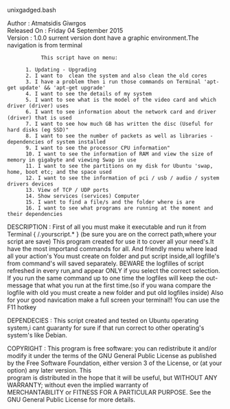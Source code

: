  unixgadged.bash 
 
 Author       : Atmatsidis Giwrgos                                            
 Released On  : Friday 04 September 2015                                      
 Version      : 1.0.0  surrent version dont have a graphic environment.The navigation is from terminal
 
               Τhis script have on menu:

          1. Updating - Upgrading
          2. I want to  clean the system and also clean the old cores
          3. I have a problem then i run those commands on Terminal 'apt-get update' && 'apt-get upgrade'
          4. I want to see the details of my system
          5. I want to see what is the model of the video card and which driver (driver) uses
          6. I want to see information about the network card and driver (driver) that is used
          7. I want to see how much GB has written the disc (Useful for hard disks (eg SSD)"
          8. I want to see the number of packets as well as libraries - dependencies of system installed
          9. I want to see the processor CPU information"     
          10. I want to see the information of RAM and view the size of memory in gigabyte and viewing Swap in use
          11. I want to see the partitions on my disk for Ubuntu 'swap, home, boot etc; and the space used  
          12. I want to see the information of pci / usb / audio / system drivers devices 
          13. View of TCP / UDP ports
          14. Show services (services) Computer
          15. I want to find a file/s and the folder where is are
          16. I want to see what programs are running at the moment and their dependencies 

 DESCRIPTION   : First of all you must make it executable and run it from Terminal  { /.yourscript.* } (be sure you   are on the correct path,where your script are save)
                This program created for use it to cover all your need's.It have the most importand commands for all.
                And friendly menu where lead all your action's
                You must create on folder and put script inside,all logfille's from command's will saved separately.
                BEWARE the logfilles of script refreshed in every run,and appear ONLY if you select the correct selection.
                If you run the same command up to one time the logfiles will keep the out-message that what you run at the first time.(so if you wana compare the logfile with old you must create a new folder and put old logfiles inside)
                Also for your good navication make a full screen your terminal!! You can use the F11 hotkey

 DEPENDECIES : This script created and tested on Ubuntu operating system,i cant guaranty for sure if that run correct to other operating's system's like Debian.                             
                                                                               
 COPYRIGHT    : This program is free software: you can redistribute it and/or 
                modify it under the terms of the GNU General Public License as
                published by the Free Software Foundation, either version 3 of
                the License, or (at your option) any later version. This      
                program is distributed in the hope that it will be useful, but
                WITHOUT ANY WARRANTY; without even the implied warranty of    
                MERCHANTABILITY or FITNESS FOR A PARTICULAR PURPOSE.  See the 
                GNU General Public License for more details.                  
